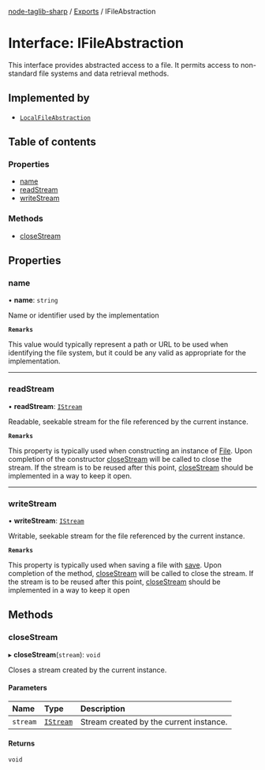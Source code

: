 [node-taglib-sharp](../README.md) / [Exports](../modules.md) / IFileAbstraction

# Interface: IFileAbstraction

This interface provides abstracted access to a file. It permits access to non-standard file
systems and data retrieval methods.

## Implemented by

- [`LocalFileAbstraction`](../classes/LocalFileAbstraction.md)

## Table of contents

### Properties

- [name](IFileAbstraction.md#name)
- [readStream](IFileAbstraction.md#readstream)
- [writeStream](IFileAbstraction.md#writestream)

### Methods

- [closeStream](IFileAbstraction.md#closestream)

## Properties

### name

• **name**: `string`

Name or identifier used by the implementation

**`Remarks`**

This value would typically represent a path or URL to be used when identifying
    the file system, but it could be any valid as appropriate for the implementation.

___

### readStream

• **readStream**: [`IStream`](IStream.md)

Readable, seekable stream for the file referenced by the current instance.

**`Remarks`**

This property is typically used when constructing an instance of [File](../classes/File.md).
    Upon completion of the constructor [closeStream](IFileAbstraction.md#closestream) will be called to close the stream.
    If the stream is to be reused after this point, [closeStream](IFileAbstraction.md#closestream) should be implemented
    in a way to keep it open.

___

### writeStream

• **writeStream**: [`IStream`](IStream.md)

Writable, seekable stream for the file referenced by the current instance.

**`Remarks`**

This property is typically used when saving a file with [save](../classes/File.md#save). Upon
    completion of the method, [closeStream](IFileAbstraction.md#closestream) will be called to close the stream. If the
    stream is to be reused after this point, [closeStream](IFileAbstraction.md#closestream) should be implemented in a way
    to keep it open

## Methods

### closeStream

▸ **closeStream**(`stream`): `void`

Closes a stream created by the current instance.

#### Parameters

| Name | Type | Description |
| :------ | :------ | :------ |
| `stream` | [`IStream`](IStream.md) | Stream created by the current instance. |

#### Returns

`void`
